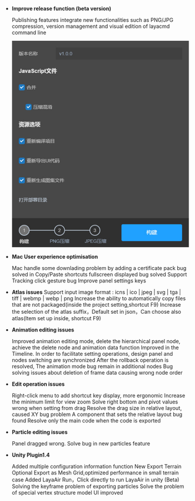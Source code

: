 - **Improve release function (beta version)**

  Publishing features integrate new functionalities such as PNG/JPG compression, version management and visual edition of layacmd command line

  ![fabu](imgs/fabu.jpg)

- **Mac User experience optimisation**

  Mac handle some downlading problem by adding a certificate pack
  bug solved in Copy/Paste shortcuts
  fullscreen displayed bug solved
  Support Tracking click gesture bug
  Improve panel settings keys

- **Atlas issues**
  Support input image format : icns | ico | jpeg | svg | tga | tiff | webmp | webp | png
  Increase the ability to automatically copy files that are not packaged(inside the project setting,shortcut F9)
  Increase the selection of the atlas suffix，Default set in json，Can choose also atlas(Item set up inside, shortcut F9)

- **Animation editing issues**

  Improved animation editing mode, delete the hierarchical panel node, achieve the delete node and animation data function
  Improved in the Timeline. In order to facilitate setting operations, design panel and nodes switching are synchronized 
  After the rollback operation is resolved, The animation mode bug remain in additional nodes
  Bug solving issues about deletion of frame data causing wrong node order

- **Edit operation issues**

  Right-click menu to add shortcut key display, more ergonomic
  Increase the minimum limit for view zoom
  Solve right bottom and pivot values wrong when setting from drag
  Resolve the drag size in relative layout, caused XY bug problem
  A component that sets the relative layout bug found
  Resolve only the main code when the code is exported

- **Particle editing issues**

  Panel dragged wrong.
  Solve bug in new particles feature


- **Unity Plugin1.4**

  Added multiple configuration information function
  New Export Terrain Optional Export as Mesh Grid,optimized performance in small terrain case
  Added LayaAir Run，Click directly to run LayaAir in unity (Beta)
  Solving the keyframe problem of exporting particles
  Solve the problem of special vertex structure model
  UI improved




